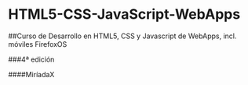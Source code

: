 # HTML5-CSS-JavaScript-WebApps

##Curso de Desarrollo en HTML5, CSS y Javascript de WebApps, incl. móviles FirefoxOS

###4ª edición

####MiríadaX
